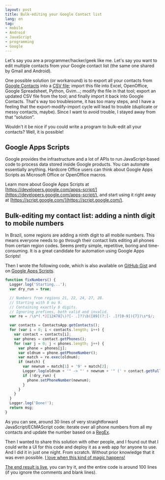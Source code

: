 ```yaml
---
layout: post
title: Bulk-editing your Google Contact list
lang: en
tag:
- mobile
- Android
- JavaScript
- programming
- Google
---
```


Let's say you are a programmer/hacker/geek like me. Let's say you want to edit multiple contacts from your Google contact list (the same one shared by Gmail and Android).


One possible solution (or workaround) is to export all your contacts from [Google Contacts](https://www.google.com/contacts/) into a [CSV file](https://en.wikipedia.org/wiki/Comma-separated_values); import this file into Excel, OpenOffice, Google Spreadsheet, Python, Gvim…; modify the file in that tool; export an updated CSV file from the tool; and finally import it back into Google Contacts. That's way too troublesome, it has too many steps, and I have a feeling that the export-modify-import cycle will lead to trouble (duplicate or messy contacts, maybe). Since I want to avoid trouble, I stayed away from that “solution”.

Wouldn't it be nice if you could write a program to bulk-edit all your contacts? Well, it is possible!

## Google Apps Scripts

Google provides the infrastructure and a lot of APIs to run JavaScript-based code to process data stored inside Google products. You can automate essentially anything. Hardcore Office users can think about Google Apps Scripts as Microsoft Office or OpenOffice macros.

Learn more about Google Apps Scripts at [https://developers.google.com/apps-script/](https://developers.google.com/apps-script/), and start using it right away at [https://script.google.com/](https://script.google.com/).

## Bulk-editing my contact list: adding a ninth digit to mobile numbers

In Brazil, some regions are adding a ninth digit to all mobile numbers. This means everyone needs to go through their contact lists editing all phones from certain region codes. Seems pretty simple, repetitive, boring and time-consuming. It is a great candidate for automation using Google Apps Scripts!

Then I wrote the following code, which is also available on [GitHub Gist](https://gist.github.com/denilsonsa/7165746) and on [Google Apps Scripts](https://script.google.com/d/1Jd3p0m0WS9Jjg1p8ztXDflQkCHZdj6BC36c5ZedgOov3vmRBF_4_pc_Y/edit).

```javascript
function fixNumbers() {
  Logger.log('Starting...');
  var dry_run = true;

  // Numbers from regions 21, 22, 24, 27, 28.
  // Starting with 8 ou 9.
  // Containing exactly 8 digits.
  // Ignoring prefixes, both valid and invalid.
  var re = /\s*(.*2[12478]\)?[- .]?)\b([89](?:[- .]?[0-9]){7})\s*$/;

  var contacts = ContactsApp.getContacts();
  for (var i = 0; i < contacts.length; i++) {
    var contact = contacts[i];
    var phones = contact.getPhones();
    for (var j = 0; j < phones.length; j++) {
      var phone = phones[j];
      var oldnum = phone.getPhoneNumber();
      var match = re.exec(oldnum);
      if (match) {
        var newnum = match[1] + '9' + match[2];
        Logger.log(oldnum + '" -> "' + newnum + '" (' + contact.getFullName() + ')');
        if (!dry_run) {
          phone.setPhoneNumber(newnum);
        }
      }
    }
  }
  Logger.log('Done!');
  return msg;
}
```

As you can see, around 30 lines of very straightforward JavaScript/ECMAScript code: iterate over all phone numbers from all my contacts and update the number based on a [RegEx](https://en.wikipedia.org/wiki/Regular_expression).

Then I wanted to share this solution with other people, and I found out that I could write a UI for this code and deploy it as a web app for anyone to use. And I did it in just one night. From scratch. Without prior knowledge that it was even possible. [I love when this kind of magic happens!](http://my.opera.com/CrazyTerabyte/blog/2010/10/07/how-to-build-a-mobile-app-in-one-hour-from-scratch-with-no-experience)

[The end result is live](https://script.google.com/macros/s/AKfycbzWlGLgZmA0lygkwMLp3p6RrRFIbBfVdKGXaUAcJCJo59R492E/exec), you can try it, and the entire code is around 100 lines (if you ignore the comments and blank lines).
